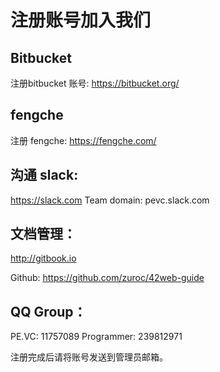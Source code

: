 # 注册账号加入我们

Bitbucket
---------
注册bitbucket 账号: https://bitbucket.org/

fengche
--------
注册 fengche: https://fengche.com/

沟通 slack:
----------
https://slack.com
Team domain: pevc.slack.com

文档管理：
----------
http://gitbook.io

Github: https://github.com/zuroc/42web-guide

QQ Group：
---------
PE.VC: 11757089
Programmer: 239812971

注册完成后请将账号发送到管理员邮箱。
